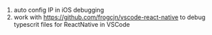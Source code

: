 1. auto config IP in iOS debugging
2. work with https://github.com/frogcjn/vscode-react-native to debug typescrit files for ReactNative in VSCode
